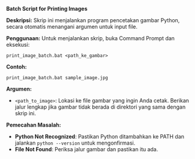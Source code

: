 **Batch Script for Printing Images**

**Deskripsi:**
Skrip ini menjalankan program pencetakan gambar Python, secara otomatis menangani argumen untuk input file.

**Penggunaan:**
Untuk menjalankan skrip, buka Command Prompt dan eksekusi:

```
print_image_batch.bat <path_ke_gambar>
```

**Contoh:**

```
print_image_batch.bat sample_image.jpg
```

**Argumen:**

- `<path_to_image>`: Lokasi ke file gambar yang ingin Anda cetak. Berikan jalur lengkap jika gambar tidak berada di direktori yang sama dengan skrip ini.

**Pemecahan Masalah:**

- **Python Not Recognized**: Pastikan Python ditambahkan ke PATH dan jalankan `python --version` untuk mengonfirmasi.
- **File Not Found**: Periksa jalur gambar dan pastikan itu ada.
